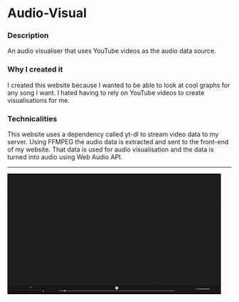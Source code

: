 # Audio-Visual

### Description 
An audio visualiser that uses YouTube videos as the audio data source.

### Why I created it
I created this website because I wanted to be able to look at cool graphs for any song I want. I hated having to rely on YouTube videos to create visualisations for me.

### Technicalities
This website uses a dependency called yt-dl to stream video data to my server. Using FFMPEG the audio data is extracted and sent to the front-end of my website. That data is used for audio visualisation and the data is turned into audio using Web Audio API.

___
![](https://github.com/Joheb133/Audio-Visual/blob/main/audio-visual.gif)
